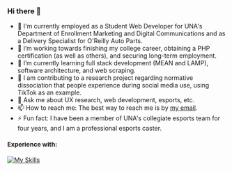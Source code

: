 ### Hi there 👋

- 🔧 I'm currently employed as a Student Web Developer for UNA's Department of Enrollment Marketing and Digital Communications and as a Delivery Specialist for O'Reilly Auto Parts.
- 🔭 I’m working towards finishing my college career, obtaining a PHP certification (as well as others), and securing long-term employment.
- 🌱 I’m currently learning full stack development (MEAN and LAMP), software architecture, and web scraping.
- 🔎 I am contributing to a research project regarding normative dissociation that people experience during social media use, using TikTok as an example.
- 💬 Ask me about UX research, web development, esports, etc.
- 📫 How to reach me: The best way to reach me is by [my email](mailto:cody.mcdonald0120@gmail.com).
- ⚡ Fun fact: I have been a member of UNA's collegiate esports team for four years, and I am a professional esports caster.

#### Experience with:
[![My Skills](https://skillicons.dev/icons?i=aws,bash,bootstrap,cs,codepen,css,discord,docker,eclipse,express,gcp,git,github,html,java,js,jquery,linkedin,linux,md,mongodb,mysql,nodejs,php,powershell,pr,py,replit,selenium,twitter,visualstudio,vscode,&perline=16&theme=dark)](https://skillicons.dev)
